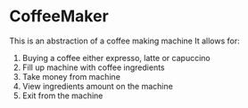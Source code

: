 # CoffeeMaker
This is an abstraction of a coffee making machine
It allows for:
1. Buying a coffee either expresso, latte or capuccino
2. Fill up machine with coffee ingredients
3. Take money from machine
4. View ingredients amount on the machine
5. Exit from the machine
